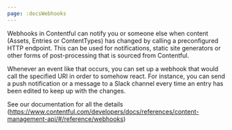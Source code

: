 ```yaml
---
page: :docsWebhooks
---
```


Webhooks in Contentful can notify you or someone else when content (Assets, Entries or ContentTypes) has changed by calling a preconfigured HTTP endpoint. This can be used for notifications, static site generators or other forms of post-processing that is sourced from Contentful.

Whenever an event like that occurs, you can set up a webhook that would call the specified URI in order to somehow react. For instance, you can send a push notification or a message to a Slack channel every time an entry has been edited to keep up with the changes.

See our documentation for all the details (https://www.contentful.com/developers/docs/references/content-management-api/#/reference/webhooks)
